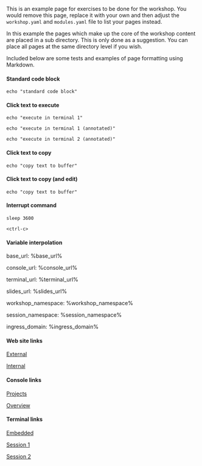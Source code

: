This is an example page for exercises to be done for the workshop. You would remove this page, replace it with your own and then adjust the `workshop.yaml` and `modules.yaml` file to list your pages instead.

In this example the pages which make up the core of the workshop content are placed in a sub directory. This is only done as a suggestion. You can place all pages at the same directory level if you wish.

Included below are some tests and examples of page formatting using Markdown.

#### Standard code block

```
echo "standard code block"
```

#### Click text to execute

```execute
echo "execute in terminal 1"
```

```execute-1
echo "execute in terminal 1 (annotated)"
```

```execute-2
echo "execute in terminal 2 (annotated)"
```

#### Click text to copy

```copy
echo "copy text to buffer"
```

#### Click text to copy (and edit)

```copy-and-edit
echo "copy text to buffer"
```

#### Interrupt command

```execute
sleep 3600
```

```execute
<ctrl-c>
```

#### Variable interpolation

base_url: %base_url%

console_url: %console_url%

terminal_url: %terminal_url%

slides_url: %slides_url%

workshop_namespace: %workshop_namespace%

session_namespace: %session_namespace%

ingress_domain: %ingress_domain%

#### Web site links

[External](https://github.com/eduk8s)

[Internal](%base_url%)

#### Console links

[Projects](%console_url%)

[Overview](%console_url%/#/overview?namespace=%session_namespace%)

#### Terminal links

[Embedded](%terminal_url%)

[Session 1](%terminal_url%/session/1)

[Session 2](%terminal_url%/session/2)
